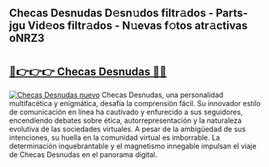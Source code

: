 ## Checas Desnudas D𝚎sn𝚞dos filtr𝚊dos - Parts-jgu Vid𝚎os filtr𝚊dos - N𝚞evas f𝚘tos atr𝚊ctivas oNRZ3

# <h2><a href="http://mb6cp20.tromn.icu/?c=Checas+Desnudas">🔗👉👉👉 Checas Desnudas 🔗🔗</a></h2>

[![Checas Desnudas nuevo](https://i.imgur.com/pEAQMta.gif)](http://mb6cp20.tromn.icu/?c=Checas+Desnudas)
Checas Desnudas, una personalidad multifacética y enigmática, desafía la comprensión fácil. Su innovador estilo de comunicación en línea ha cautivado y enfurecido a sus seguidores, encendiendo debates sobre ética, autorrepresentación y la naturaleza evolutiva de las sociedades virtuales. A pesar de la ambigüedad de sus intenciones, su huella en la comunidad virtual es imborrable. La determinación inquebrantable y el magnetismo innegable impulsan el viaje de Checas Desnudas en el panorama digital.
